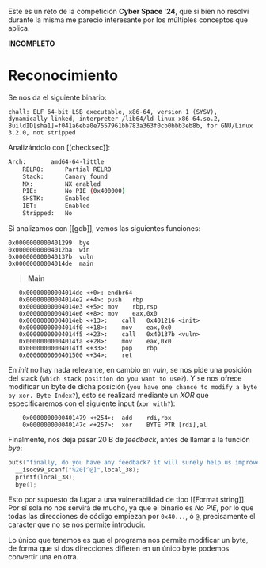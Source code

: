 Este es un reto de la competición **Cyber Space '24**, que si bien no resolví durante la misma me pareció interesante por los múltiples conceptos que aplica.

**INCOMPLETO**

# Reconocimiento

Se nos da el siguiente binario:

```
chall: ELF 64-bit LSB executable, x86-64, version 1 (SYSV), dynamically linked, interpreter /lib64/ld-linux-x86-64.so.2, BuildID[sha1]=f041a6eba0e7557961bb783a363f0cb0bbb3eb8b, for GNU/Linux 3.2.0, not stripped
```

Analizándolo con [[checksec]]:

```bash
Arch:       amd64-64-little
    RELRO:      Partial RELRO
    Stack:      Canary found
    NX:         NX enabled
    PIE:        No PIE (0x400000)
    SHSTK:      Enabled
    IBT:        Enabled
    Stripped:   No
```

Si analizamos con [[gdb]], vemos las siguientes funciones:

```
0x0000000000401299  bye
0x00000000004012ba  win
0x000000000040137b  vuln
0x00000000004014de  main
```

> **Main**
```
   0x00000000004014de <+0>:	endbr64
   0x00000000004014e2 <+4>:	push   rbp
   0x00000000004014e3 <+5>:	mov    rbp,rsp
   0x00000000004014e6 <+8>:	mov    eax,0x0
   0x00000000004014eb <+13>:	call   0x401216 <init>
   0x00000000004014f0 <+18>:	mov    eax,0x0
   0x00000000004014f5 <+23>:	call   0x40137b <vuln>
   0x00000000004014fa <+28>:	mov    eax,0x0
   0x00000000004014ff <+33>:	pop    rbp
   0x0000000000401500 <+34>:	ret
```

En *init* no hay nada relevante, en cambio en *vuln*, se nos pide una posición del stack (`which stack position do you want to use?`). Y se nos ofrece modificar un byte de dicha posición (`you have one chance to modify a byte by xor. Byte Index?`), esto se realizará mediante un *XOR* que especificaremos con el siguiente input (`xor with?`):

```
	0x0000000000401479 <+254>:	add    rdi,rbx
	0x000000000040147c <+257>:	xor    BYTE PTR [rdi],al
```

Finalmente, nos deja pasar 20 B de *feedback*, antes de llamar a la función *bye*:

```c
puts("finally, do you have any feedback? it will surely help us improve our service.");
  __isoc99_scanf("%20[^@]",local_38);
  printf(local_38);
  bye();
```

Esto por supuesto da lugar a una vulnerabilidad de tipo [[Format string]]. Por sí sola no nos servirá de mucho, ya que el binario es *No PIE*, por lo que todas las direcciones de código empiezan por `0x40...`, ó `@`, precisamente el carácter que no se nos permite introducir.

Lo único que tenemos es que el programa nos permite modificar un byte, de forma que si dos direcciones difieren en un único byte podemos convertir una en otra.



